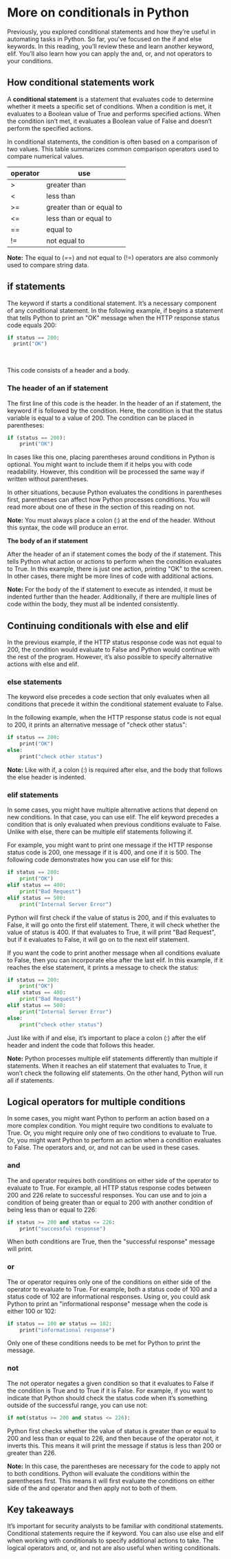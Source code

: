 # More on conditionals in Python

Previously, you explored conditional statements and how they’re useful in automating tasks in Python. So far, you’ve focused on the if and else keywords. In this reading, you’ll review these and learn another keyword, elif. You’ll also learn how you can apply the and, or, and not operators to your conditions.

## How conditional statements work

A **conditional statement** is a statement that evaluates code to determine whether it meets a specific set of conditions. When a condition is met, it evaluates to a Boolean value of True and performs specified actions. When the condition isn’t met, it evaluates a Boolean value of False and doesn’t perform the specified actions.

In conditional statements, the condition is often based on a comparison of two values. This table summarizes common comparison operators used to compare numerical values.

| **operator** | **use**                  |
| ------------ | ------------------------ |
| >            | greater than             |
| <            | less than                |
| >=           | greater than or equal to |
| <=           | less than or equal to    |
| ==           | equal to                 |
| !=           | not equal to             |

**Note:** The equal to (==) and not equal to (!=) operators are also commonly used to compare string data.

## if statements

The keyword if starts a conditional statement. It’s a necessary component of any conditional statement. In the following example, if begins a statement that tells Python to print an "OK" message when the HTTP response status code equals 200:

```python
if status == 200:
  print("OK")
```

  



This code consists of a header and a body.

### **The header of an if statement**

The first line of this code is the header. In the header of an if statement, the keyword if is followed by the condition. Here, the condition is that the status variable is equal to a value of 200. The condition can be placed in parentheses:

```python
if (status == 200):
    print("OK")
```

In cases like this one, placing parentheses around conditions in Python is optional. You might want to include them if it helps you with code readability. However, this condition will be processed the same way if written without parentheses. 

In other situations, because Python evaluates the conditions in parentheses first, parentheses can affect how Python processes conditions. You will read more about one of these in the section of this reading on not.

**Note:** You must always place a colon (:) at the end of the header. Without this syntax, the code will produce an error.

**The body of an if statement**

After the header of an if statement comes the body of the if statement. This tells Python what action or actions to perform when the condition evaluates to True. In this example, there is just one action, printing "OK" to the screen. In other cases, there might be more lines of code with additional actions.

**Note:** For the body of the if statement to execute as intended, it must be indented further than the header. Additionally, if there are multiple lines of code within the body, they must all be indented consistently. 

## Continuing conditionals with else and elif

In the previous example, if the HTTP status response code was not equal to 200, the condition would evaluate to False and Python would continue with the rest of the program. However, it’s also possible to specify alternative actions with else and elif.

### **else statements**

The keyword else precedes a code section that only evaluates when all conditions that precede it within the conditional statement evaluate to False.

In the following example, when the HTTP response status code is not equal to 200, it prints an alternative message of "check other status":

```python
if status == 200:
    print("OK")
else:
    print("check other status")
```

**Note:** Like with if, a colon (:) is required after else, and the body that follows the else header is indented.





### **elif statements**

In some cases, you might have multiple alternative actions that depend on new conditions. In that case, you can use elif. The elif keyword precedes a condition that is only evaluated when previous conditions evaluate to False. Unlike with else, there can be multiple elif statements following if.

For example, you might want to print one message if the HTTP response status code is 200, one message if it is 400, and one if it is 500. The following code demonstrates how you can use elif for this: 

```python
if status == 200:
    print("OK")
elif status == 400:
    print("Bad Request")
elif status == 500:
    print("Internal Server Error")
```

Python will first check if the value of status is 200, and if this evaluates to False, it will go onto the first elif statement. There, it will check whether the value of status is 400. If that evaluates to True, it will print "Bad Request", but if it evaluates to False, it will go on to the next elif statement. 



If you want the code to print another message when all conditions evaluate to False, then you can incorporate else after the last elif. In this example, if it reaches the else statement, it prints a message to check the status:

```python
if status == 200:
    print("OK")
elif status == 400:
    print("Bad Request")
elif status == 500:
    print("Internal Server Error")
else:
    print("check other status")
```



Just like with if and else, it’s important to place a colon (:) after the elif header and indent the code that follows this header.

**Note:** Python processes multiple elif statements differently than multiple if statements. When it reaches an elif statement that evaluates to True, it won’t check the following elif statements. On the other hand, Python will run all if statements.

## Logical operators for multiple conditions

In some cases, you might want Python to perform an action based on a more complex condition. You might require two conditions to evaluate to True. Or, you might require only one of two conditions to evaluate to True. Or, you might want Python to perform an action when a condition evaluates to False. The operators and, or, and not can be used in these cases.

### **and**

The and operator requires both conditions on either side of the operator to evaluate to True. For example, all HTTP status response codes between 200 and 226 relate to successful responses. You can use and to join a condition of being greater than or equal to 200 with another condition of being less than or equal to 226:

```python
if status >= 200 and status <= 226:
    print("successful response")
```



When both conditions are True, then the "successful response" message will print.

### **or**

The or operator requires only one of the conditions on either side of the operator to evaluate to True. For example, both a status code of 100 and a status code of 102 are informational responses. Using or, you could ask Python to print an "informational response" message when the code is either 100 or 102:

```python
if status == 100 or status == 102:
    print("informational response")
```



Only one of these conditions needs to be met for Python to print the message.

### **not**

The not operator negates a given condition so that it evaluates to False if the condition is True and to True if it is False. For example, if you want to indicate that Python should check the status code when it’s something outside of the successful range, you can use not:

```python
if not(status >= 200 and status <= 226):

```



Python first checks whether the value of status is greater than or equal to 200 and less than or equal to 226, and then because of the operator not, it inverts this. This means it will print the message if status is less than 200 or greater than 226.

**Note:** In this case, the parentheses are necessary for the code to apply not to both conditions. Python will evaluate the conditions within the parentheses first. This means it will first evaluate the conditions on either side of the and operator and then apply not to both of them.

## Key takeaways

It’s important for security analysts to be familiar with conditional statements. Conditional statements require the if keyword. You can also use else and elif when working with conditionals to specify additional actions to take. The logical operators and, or, and not are also useful when writing conditionals.

